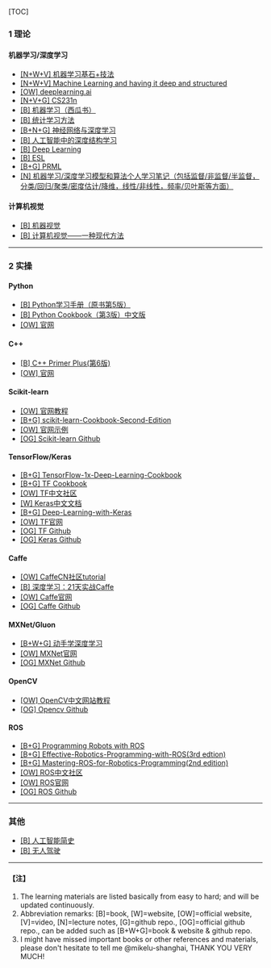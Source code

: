 [TOC]

### 1 理论



#### 机器学习/深度学习

- [[N+W+V] 机器学习基石+技法](https://www.csie.ntu.edu.tw/~htlin/course/)
- [[N+W+V] Machine Learning and having it deep and structured](http://speech.ee.ntu.edu.tw/~tlkagk/courses.html)
- [[OW] deeplearning.ai](https://www.deeplearning.ai/)
- [[N+V+G] CS231n](https://www.bilibili.com/video/av13260183?from=search&seid=9185704134897312758)
- [[B] 机器学习（西瓜书）](http://product.dangdang.com/1307749688.html)
- [[B] 统计学习方法](http://product.dangdang.com/27866785.html)
- [[B+N+G] 神经网络与深度学习](https://nndl.github.io/)
- [[B] 人工智能中的深度结构学习](http://product.dangdang.com/25125879.html)
- [[B] Deep Learning](http://product.dangdang.com/25111382.html)
- [[B] ESL](http://product.dangdang.com/23601299.html)
- [[B+G] PRML](https://github.com/ctgk/PRML)
- <u>[N] 机器学习/深度学习模型和算法个人学习笔记（包括监督/非监督/半监督，分类/回归/聚类/密度估计/降维，线性/非线性，频率/贝叶斯等方面）</u>



#### 计算机视觉

- [[B] 机器视觉](http://product.dangdang.com/23532752.html)
- [[B] 计算机视觉——一种现代方法](http://product.dangdang.com/25122659.html)



---

### 2 实操

#### Python

- [[B] Python学习手册（原书第5版）](http://product.dangdang.com/25576578.html)
- [[B] Python Cookbook（第3版）中文版](http://product.dangdang.com/23690527.html)
- [[OW] 官网](https://wiki.python.org/moin/BeginnersGuide)

#### C++

- [[B] C++ Primer Plus(第6版)](http://product.dangdang.com/22783504.html)
- [[OW] 官网](http://www.cplusplus.com/)

#### Scikit-learn

- [[OW] 官网教程](https://scikit-learn.org/stable/tutorial/index.html)
- [[B+G] scikit-learn-Cookbook-Second-Edition](https://github.com/PacktPublishing/scikit-learn-Cookbook-Second-Edition)
- [[OW] 官网示例](https://scikit-learn.org/stable/auto_examples/index.html)
- [[OG] Scikit-learn Github](https://github.com/scikit-learn/scikit-learn)

#### TensorFlow/Keras

- [[B+G] TensorFlow-1x-Deep-Learning-Cookbook](https://github.com/PacktPublishing/TensorFlow-1x-Deep-Learning-Cookbook)
- [[B+G] TF Cookbook](https://github.com/nfmcclure/tensorflow_cookbook)
- [[OW] TF中文社区](https://tensorflow.google.cn/)
- [[W] Keras中文文档](https://keras.io/zh/)
- [[B+G] Deep-Learning-with-Keras](https://github.com/PacktPublishing/Deep-Learning-with-Keras)
- [[OW] TF官网](https://tensorflow.google.cn/)
- [[OG] TF Github](https://github.com/tensorflow/tensorflow)
- [[OG] Keras Github](https://github.com/keras-team/keras)

#### Caffe

- [[OW] CaffeCN社区tutorial](http://caffecn.cn/?/page/tutorial)
- [[B] 深度学习：21天实战Caffe](http://product.dangdang.com/23993317.html)
- [[OW] Caffe官网](http://caffe.berkeleyvision.org/)
- [[OG] Caffe Github](https://github.com/BVLC/caffe)

#### MXNet/Gluon

- [[B+W+G] 动手学深度学习](https://zh.d2l.ai/)
- [[OW] MXNet官网](http://mxnet.incubator.apache.org/)
- [[OG] MXNet Github](https://github.com/apache/incubator-mxnet)

#### OpenCV

- [[OW] OpenCV中文网站教程](http://www.opencv.org.cn/opencvdoc/2.3.2/html/doc/tutorials/tutorials.html)
- [[OG] Opencv Github](https://github.com/opencv/opencv)

#### ROS

- [[B+G] Programming Robots with ROS](http://product.dangdang.com/27637524.html)
- [[B+G] Effective-Robotics-Programming-with-ROS(3rd edtion)](https://github.com/PacktPublishing/Effective-Robotics-Programming-with-ROS)
- [[B+G] Mastering-ROS-for-Robotics-Programming(2nd edition)](https://github.com/PacktPublishing/Mastering-ROS-for-Robotics-Programming-Second-Edition)
- [[OW] ROS中文社区](http://wiki.ros.org/cn/community)
- [[OW] ROS官网](http://www.ros.org/)
- [[OG] ROS Github](https://github.com/ros/ros)



---

### 其他

- [[B] 人工智能简史](http://www.opencv.org.cn/)
- [[B] 无人驾驶](http://product.dangdang.com/1332939303.html)



---

#### 【注】

1. The learning materials are listed basically from easy to hard; and will be updated continuously.
2. Abbreviation remarks: [B]=book, [W]=website, [OW]=official website, [V]=video,  [N]=lecture notes, [G]=github repo., [OG]=official github repo., can be added such as  [B+W+G]=book & website & github repo.
3. I might have missed important books or other references  and materials, please don't hesitate to tell me @mikelu-shanghai, THANK YOU VERY MUCH!